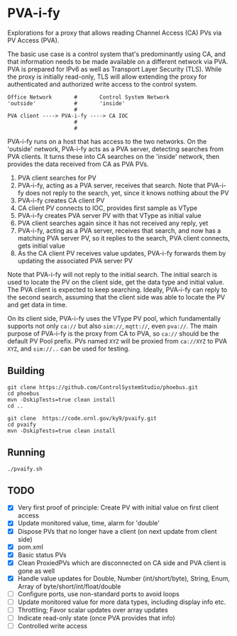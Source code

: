 PVA-i-fy
========

Explorations for a proxy that allows reading Channel Access (CA) PVs via PV Access (PVA).

The basic use case is a control system that's predominantly using CA,
and that information needs to be made available on a different network
via PVA. PVA is prepared for IPv6 as well as Transport Layer Security (TLS).
While the proxy is initially read-only, TLS will allow extending
the proxy for authenticated and authorized write access to the control system.

```
Office Network       #       Control System Network
'outside'            #       'inside'
                     #
PVA client ----> PVA-i-fy ----> CA IOC
                     #
                     #
```

PVA-i-fy runs on a host that has access to the two networks.
On the 'outside' network, PVA-i-fy acts as a PVA server,
detecting searches from PVA clients.
It turns these into CA searches on the 'inside' network,
then provides the data received from CA as PVA PVs.


 1. PVA client searches for PV
 2. PVA-i-fy, acting as a PVA server, receives that search.
    Note that PVA-i-fy does not reply to the search, yet,
    since it knows nothing about the PV
 3. PVA-i-fy creates CA client PV
 4. CA client PV connects to IOC, provides first sample as VType
 5. PVA-i-fy creates PVA server PV with that VType as initial value
 6. PVA client searches again since it has not received any reply, yet
 7. PVA-i-fy, acting as a PVA server, receives that search,
    and now has a matching PVA server PV, so it replies to the search,
    PVA client connects, gets initial value
 8. As the CA client PV receives value updates,
    PVA-i-fy forwards them by updating the associated PVA server PV

Note that PVA-i-fy will not reply to the initial search.
The initial search is used to locate the PV on the client side,
get the data type and initial value.
The PVA client is expected to keep searching.
Ideally, PVA-i-fy can reply to the second search,
assuming that the client side was able to locate
the PV and get data in time.

On its client side, PVA-i-fy uses the VType PV pool,
which fundamentally supports not only `ca://` but also
`sim://`, `mqtt://`, even `pva://`.
The main purpose of PVA-i-fy is the proxy from CA to
PVA, so `ca://` should be the default PV Pool prefix.
PVs named `XYZ` will be proxied from `ca://XYZ` to PVA `XYZ`,
and `sim://..` can be used for testing.


Building
--------

```
git clone https://github.com/ControlSystemStudio/phoebus.git
cd phoebus
mvn -DskipTests=true clean install
cd ..

git clone  https://code.ornl.gov/ky9/pvaify.git
cd pvaify
mvn -DskipTests=true clean install
```

Running
-------

```
./pvaify.sh
```

TODO
----

- [x] Very first proof of principle:
      Create PV with initial value on first client access
- [x] Update monitored value, time, alarm for 'double'
- [x] Dispose PVs that no longer have a client (on next update from client side)
- [x] pom.xml
- [X] Basic status PVs
- [X] Clean ProxiedPVs which are disconnected on CA side and PVA client is gone as well
- [X] Handle value updates for Double, Number (int/short/byte), String, Enum,
      Array of byte/short/int/float/double
- [ ] Configure ports, use non-standard ports to avoid loops
- [ ] Update monitored value for more data types, including display info etc.
- [ ] Throttling; Favor scalar updates over array updates
- [ ] Indicate read-only state (once PVA provides that info)
- [ ] Controlled write access
